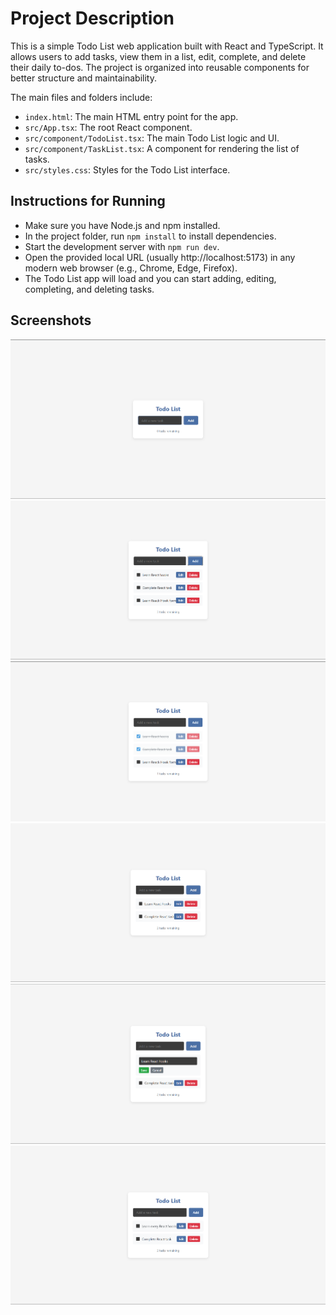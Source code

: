 # Project Description

This is a simple Todo List web application built with React and TypeScript. It allows users to add tasks, view them in a list, edit, complete, and delete their daily to-dos. The project is organized into reusable components for better structure and maintainability.

The main files and folders include:

- `index.html`: The main HTML entry point for the app.
- `src/App.tsx`: The root React component.
- `src/component/TodoList.tsx`: The main Todo List logic and UI.
- `src/component/TaskList.tsx`: A component for rendering the list of tasks.
- `src/styles.css`: Styles for the Todo List interface.

## Instructions for Running

- Make sure you have Node.js and npm installed.
- In the project folder, run `npm install` to install dependencies.
- Start the development server with `npm run dev`.
- Open the provided local URL (usually http://localhost:5173) in any modern web browser (e.g., Chrome, Edge, Firefox).
- The Todo List app will load and you can start adding, editing, completing, and deleting tasks.

## Screenshots

![alt text](src/assets/image.png)
![alt text](src/assets/image-1.png)
![alt text](src/assets/image-2.png)
![alt text](src/assets/image-3.png)
![alt text](src/assets/image-4.png)
![alt text](src/assets/image-5.png)
